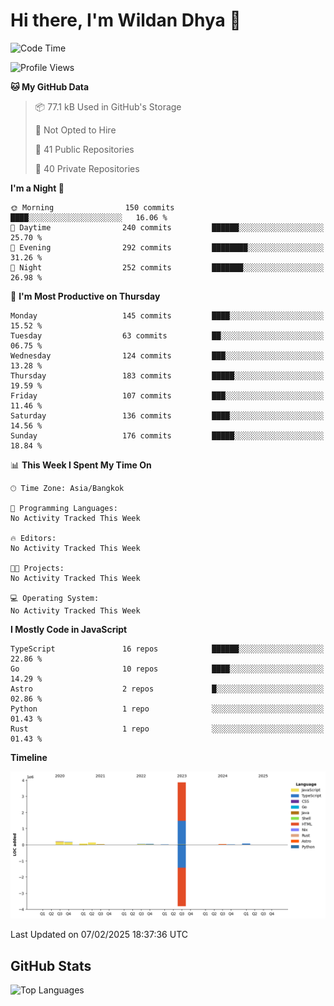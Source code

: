 # Hi there, I'm Wildan Dhya 👋 

<!--START_SECTION:waka-->
![Code Time](http://img.shields.io/badge/Code%20Time-784%20hrs%2044%20mins-blue)

![Profile Views](http://img.shields.io/badge/Profile%20Views-0-blue)

**🐱 My GitHub Data** 

> 📦 77.1 kB Used in GitHub's Storage 
 > 
> 🚫 Not Opted to Hire
 > 
> 📜 41 Public Repositories 
 > 
> 🔑 40 Private Repositories 
 > 
**I'm a Night 🦉** 

```text
🌞 Morning                150 commits         ████░░░░░░░░░░░░░░░░░░░░░   16.06 % 
🌆 Daytime                240 commits         ██████░░░░░░░░░░░░░░░░░░░   25.70 % 
🌃 Evening                292 commits         ████████░░░░░░░░░░░░░░░░░   31.26 % 
🌙 Night                  252 commits         ███████░░░░░░░░░░░░░░░░░░   26.98 % 
```
📅 **I'm Most Productive on Thursday** 

```text
Monday                   145 commits         ████░░░░░░░░░░░░░░░░░░░░░   15.52 % 
Tuesday                  63 commits          ██░░░░░░░░░░░░░░░░░░░░░░░   06.75 % 
Wednesday                124 commits         ███░░░░░░░░░░░░░░░░░░░░░░   13.28 % 
Thursday                 183 commits         █████░░░░░░░░░░░░░░░░░░░░   19.59 % 
Friday                   107 commits         ███░░░░░░░░░░░░░░░░░░░░░░   11.46 % 
Saturday                 136 commits         ████░░░░░░░░░░░░░░░░░░░░░   14.56 % 
Sunday                   176 commits         █████░░░░░░░░░░░░░░░░░░░░   18.84 % 
```


📊 **This Week I Spent My Time On** 

```text
🕑︎ Time Zone: Asia/Bangkok

💬 Programming Languages: 
No Activity Tracked This Week

🔥 Editors: 
No Activity Tracked This Week

🐱‍💻 Projects: 
No Activity Tracked This Week

💻 Operating System: 
No Activity Tracked This Week
```

**I Mostly Code in JavaScript** 

```text
TypeScript               16 repos            ██████░░░░░░░░░░░░░░░░░░░   22.86 % 
Go                       10 repos            ████░░░░░░░░░░░░░░░░░░░░░   14.29 % 
Astro                    2 repos             █░░░░░░░░░░░░░░░░░░░░░░░░   02.86 % 
Python                   1 repo              ░░░░░░░░░░░░░░░░░░░░░░░░░   01.43 % 
Rust                     1 repo              ░░░░░░░░░░░░░░░░░░░░░░░░░   01.43 % 
```



**Timeline**

![Lines of Code chart](https://raw.githubusercontent.com/wildandhya/wildandhya/master/assets/bar_graph.png)


 Last Updated on 07/02/2025 18:37:36 UTC
<!--END_SECTION:waka-->

## GitHub Stats
![Top Languages](https://github-readme-stats.vercel.app/api/top-langs/?username=wildandhya&layout=compact&theme=dracula)











